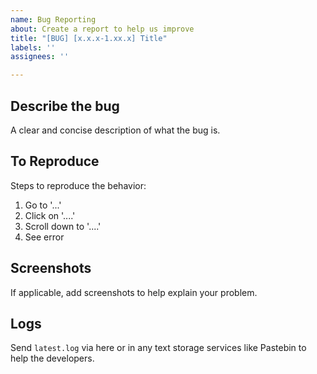 ```yaml
---
name: Bug Reporting
about: Create a report to help us improve
title: "[BUG] [x.x.x-1.xx.x] Title"
labels: ''
assignees: ''

---
```


## Describe the bug
A clear and concise description of what the bug is.

## To Reproduce
Steps to reproduce the behavior:
1. Go to '...'
2. Click on '....'
3. Scroll down to '....'
4. See error

## Screenshots
If applicable, add screenshots to help explain your problem.

## Logs
Send `latest.log` via here or in any text storage services like Pastebin to help the developers.
